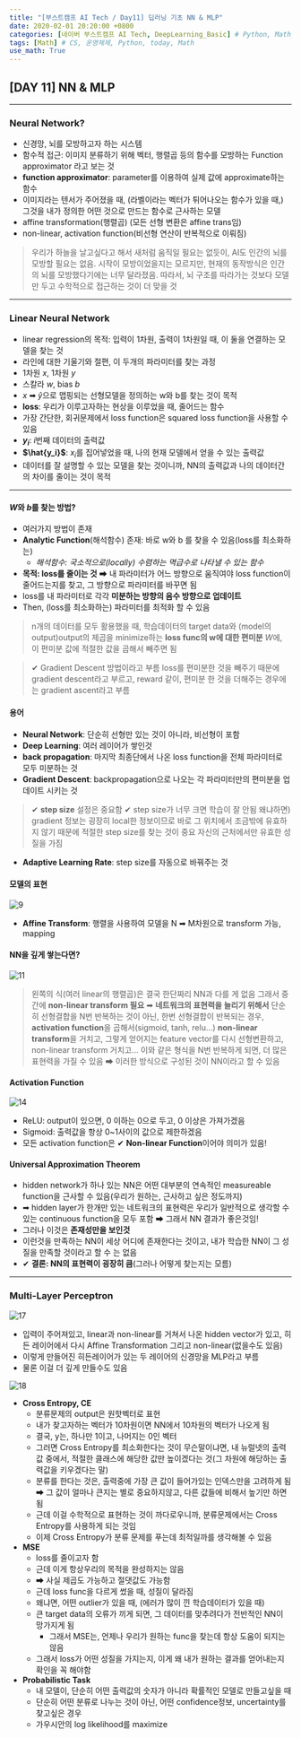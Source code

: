 ```yaml
---
title: "[부스트캠프 AI Tech / Day11] 딥러닝 기초 NN & MLP"
date: 2020-02-01 20:20:00 +0800
categories: [네이버 부스트캠프 AI Tech, DeepLearning_Basic] # Python, Math_AI, DeepLearning_Basic
tags: [Math] # CS, 운영체제, Python, today, Math
use_math: True
---
```



## **[DAY 11] NN & MLP**

---

### **Neural Network?**

- 신경망, 뇌를 모방하고자 하는 시스템
- 함수적 접근: 이미지 분류하기 위해 벡터, 행렬곱 등의 함수를 모방하는 Function approximator 라고 보는 것
- **function approximator**: parameter를 이용하여 실제 값에 approximate하는 함수
- 이미지라는 텐서가 주어졌을 때, (라벨이라는 벡터가 튀어나오는 함수가 있을 때,) 그것을 내가 정의한 어떤 것으로 만드는 함수로 근사하는 모델
- affine transformation(행렬곱) (모든 선형 변환은 affine trans임)
- non-linear, activation function(비선형 연산이 반복적으로 이뤄짐)

> 우리가 하늘을 날고싶다고 해서 새처럼 움직일 필요는 없듯이, AI도 인간의 뇌를 모방할 필요는 없음. 시작이 모방이었을지는 모르지만, 현재의 동작방식은 인간의 뇌를 모방했다기에는 너무 달라졌음. 따라서, 뇌 구조를 따라가는 것보다 모델만 두고 수학적으로 접근하는 것이 더 맞을 것

---

### **Linear Neural Network**

- linear regression의 목적: 입력이 1차원, 출력이 1차원일 때, 이 둘을 연결하는 모델을 찾는 것
- 라인에 대한 기울기와 절편, 이 두개의 파라미터를 찾는 과정
- 1차원 $x$, 1차원 $y$
- 스칼라 $w$, bias $b$
- $x$ ➡ $\hat{y}$으로 맵핑되는 선형모델을 정의하는 w와 b를 찾는 것이 목적
- **loss**: 우리가 이루고자하는 현상을 이루었을 때, 줄어드는 함수
- 가장 간단한, 회귀문제에서 loss function은 squared loss function을 사용할 수 있음
- **$y_i$**: $i$번째 데이터의 출력값
- **$\hat{y_i}$**: $x_i$를 집어넣었을 때, 나의 현재 모델에서 얻을 수 있는 출력값
- 데이터를 잘 설명할 수 있는 모델을 찾는 것이니까, NN의 출력값과 나의 데이터간의 차이를 줄이는 것이 목적

---

#### **$W$와 $b$를 찾는 방법?**

- 여러가지 방법이 존재
- **Analytic Function**(해석함수) 존재: 바로 w와 b 를 찾을 수 있음(loss를 최소화하는)
  - *해석함수: 국소적으로(locally) 수렴하는 멱급수로 나타낼 수 있는 함수*
- **목적: loss를 줄이는 것** ➡ 내 파라미터가 어느 방향으로 움직여야 loss function이 줄어드는지를 찾고, 그 방향으로 파라미터를 바꾸면 됨
- loss를 내 파라미터로 각각 **미분하는 방향의 음수 방향으로 업데이트**
- Then, (loss를 최소화하는) 파라미터를 최적화 할 수 있음

> n개의 데이터를 모두 활용했을 때, 학습데이터의 target data와 (model의 output)output의 제곱을 minimize하는 **loss func의 w에 대한 편미분**
> $W$에, 이 편미분 값에 적절한 값을 곱해서 빼주면 됨

> ✔ Gradient Descent 방법이라고 부름
> loss를 편미분한 것을 빼주기 때문에 gradient descent라고 부르고,
> reward 같이, 편미분 한 것을 더해주는 경우에는 gradient ascent라고 부름

#### **용어**

- **Neural Network**: 단순히 선형만 있는 것이 아니라, 비선형이 포함
- **Deep Learning**: 여러 레이어가 쌓인것
- **back propagation**: 마지막 최종단에서 나온 loss function을 전체 파라미터로 모두 미분하는 것
- **Gradient Descent**: backpropagation으로 나오는 각 파라미터만의 편미분을 업데이트 시키는 것 

> ✔ **step size** 설정은 중요함 ✔
> step size가 너무 크면 학습이 잘 안됨
> 왜냐하면) gradient 정보는 굉장히 local한 정보이므로
> 바로 그 위치에서 조금밖에 유효하지 않기 때문에 적절한 step size를 찾는 것이 중요
> 자신의 근처에서만 유효한 성질을 가짐

- **Adaptive Learning Rate**: step size를 자동으로 바꿔주는 것

#### **모델의 표현**

![9](/assets/img/sources/2021-02-02-22-29-35.png)

- **Affine Transform**: 행렬을 사용하여 모델을 N ➡ M차원으로 transform 가능, mapping

#### **NN을 깊게 쌓는다면?**

![11](/assets/img/sources/2021-02-02-22-31-01.png)

> 왼쪽의 식(여러 linear의 행렬곱)은 결국 한단짜리 NN과 다를 게 없음
> 그래서 중간에 **non-linear transform 필요**
> ➡ **네트워크의 표현력을 늘리기 위해서**
> 단순히 선형결합을 N번 반복하는 것이 아닌, 한번 선형결합이 반복되는 경우, **activation function**을 곱해서(sigmoid, tanh, relu...) **non-linear transform**을 거치고, 그렇게 얻어지는 feature vector를 다시 선형변환하고, non-linear transform 거치고... 이와 같은 형식을 N번 반복하게 되면, 더 많은 표현력을 가질 수 있음
> ➡ 이러한 방식으로 구성된 것이 NN이라고 할 수 있음

#### **Activation Function**

![14](/assets/img/sources/2021-02-02-22-33-28.png)

- ReLU: output이 있으면, 0 이하는 0으로 두고, 0 이상은 가져가겠음
- Sigmoid: 출력값을 항상 0~1사이의 값으로 제한하겠음
- 모든 activation function은 ✔ **Non-linear Function**이어야 의미가 있음!

#### **Universal Approximation Theorem**

- hidden network가 하나 있는 NN은 어떤 대부분의 연속적인 measureable function을 근사할 수 있음(우리가 원하는, 근사하고 싶은 정도까지)
- ➡ hidden layer가 한개만 있는 네트워크의 표현력은 우리가 일반적으로 생각할 수 있는 continuous function을 모두 포함 ➡ 그래서 NN 결과가 좋은것임!
- 그러나 이것은 **존재성만을 보인것**
- 이런것을 만족하는 NN이 세상 어디에 존재한다는 것이고, 내가 학습한 NN이 그 성질을 만족할 것이라고 할 수 는 없음
- ✔ **결론: NN의 표현력이 굉장히 큼**(그러나 어떻게 찾는지는 모름)

---

### Multi-Layer Perceptron

![17](/assets/img/sources/2021-02-02-22-49-06.png)

- 입력이 주어져있고, linear과 non-linear를 거쳐서 나온 hidden vector가 있고, 히든 레이어에서 다시 Affine Transformation 그리고 non-linear(없을수도 있음)
- 이렇게 만들어진 히든레이어가 있는 두 레이어의 신경망을 MLP라고 부름
- 물론 이걸 더 깊게 만들수도 있음

![18](/assets/img/sources/2021-02-02-22-52-42.png)

- **Cross Entropy, CE**
  - 분류문제의 output은 원핫벡터로 표현
  - 내가 찾고자하는 벡터가 10차원이면 NN에서 10차원의 벡터가 나오게 됨
  - 결국, y는, 하나만 1이고, 나머지는 0인 벡터
  - 그러면 Cross Entropy를 최소화한다는 것이 무슨말이냐면, 내 뉴럴넷의 출력값 중에서, 적절한 클래스에 해당한 값만 높이겠다는 것(그 차원에 해당하는 출력값을 키우겠다는 말)
  - 분류를 한다는 것은, 출력중에 가장 큰 값이 들어가있는 인덱스만을 고려하게 됨 ➡ 그 값이 얼마나 큰지는 별로 중요하지않고, 다른 값들에 비해서 높기만 하면 됨
  - 근데 이걸 수학적으로 표현하는 것이 까다로우니까, 분류문제에서는 Cross Entropy를 사용하게 되는 것임
  - 이제 Cross Entropy가 분류 문제를 푸는데 최적일까를 생각해볼 수 있음
- **MSE**
  - loss를 줄이고자 함
  - 근데 이게 항상우리의 목적을 완성하지는 않음
  - ➡ 사실 제곱도 가능하고 절댓값도 가능함
  - 근데 loss func을 다르게 썼을 때, 성질이 달라짐
  - 왜냐면, 어떤 outlier가 있을 때, (에러가 많이 낀 학습데이터가 있을 때)
  - 큰 target data의 오류가 끼게 되면, 그 데이터를 맞추려다가 전반적인 NN이 망가지게 됨
    - 그래서 MSE는, 언제나 우리가 원하는 func을 찾는데 항상 도움이 되지는 않음
  - 그래서 loss가 어떤 성질을 가지는지, 이게 왜 내가 원하는 결과를 얻어내는지 확인을 꼭 해야함
- **Probabilistic Task**
  - 내 모델이, 단순히 어떤 출력값의 숫자가 아니라 확률적인 모델로 만들고싶을 때
  - 단순히 어떤 분류로 나누는 것이 아닌, 어떤 confidence정보, uncertainty를 찾고싶은 경우
  - 가우시안의 log likelihood를 maximize
